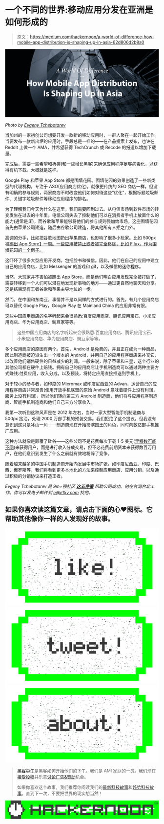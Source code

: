 # 一个不同的世界:移动应用分发在亚洲是如何形成的

> 原文：<https://medium.com/hackernoon/a-world-of-difference-how-mobile-app-distribution-is-shaping-up-in-asia-62d806d2b8a0>

![](img/c4af6f5123a9d3819441fc64f2ede4d7.png)

*Photo by* [*Evgeny Tchebotarev*](/@tchebotarev)

当加州的一家初创公司想要开发一款新的移动应用时，一群人聚在一起开始工作。当要发布一款新出炉的应用时，手段总是一样的——在产品搜索上发布，也许在 Reddit 上做一个 AMA，并希望获得 TechCrunch 或 Recode 的报道以增加下载量。

完成后，需要一些希望和祈祷(和一些增长黑客)来确保应用程序足够病毒化，以获得有机下载。大概就是这样。

Google Play 和苹果 App Store 都是围墙花园。围墙花园的效果创造了一些新类型的代理机构，专注于 ASO(应用商店优化)。就像更传统的 SEO 商店一样，但没有明确的参与规则，两家商店不时改变他们如何对待这些“优化”，根据标题垃圾邮件、关键字垃圾邮件等移动应用程序的排名。

为了理解我们今天为什么在这里，我们需要回到过去。从电信市场到软件市场的转变发生在过去的十年里。电信公司失去了控制他们可以在消费者手机上放置什么的能力(通常是*无*)，而谷歌和苹果能够将他们的参与规则强加给市场。这座围墙花园首先由苹果公司建造，随后由谷歌公司建造，将其他所有人拒之门外。

高调的分手，比如把谷歌地图扔出苹果商店，也影响了很多小玩家。比如 500px 被[踢出 App Store】一周。一些应用被禁止或者被完全移除，比如 F.lux，作为围墙花园的一个例子。](https://www.google.com.tw/url?sa=t&rct=j&q=&esrc=s&source=web&cd=11&ved=0ahUKEwjGrpXh9MjRAhWMxbwKHThvC7k4ChAWCBkwAA&url=http%3A%2F%2Fwww.digitaltrends.com%2Fapple%2Fsorry-apple-all-these-apps-allow-people-to-access-nudity-too%2F&usg=AFQjCNFmalMjaY18WSs0TC3Np8_M2b9log)

这吓坏了很多大型应用开发商，包括脸书和微信。因此，他们在自己的应用中建立自己的应用商店，比如 Messenger 的游戏和 gif，以及微信的迷你程序。

当然，大玩家并不害怕被踢出 App Store，而是他们明白应用发现完全被打破了，需要转移到一个人们可以潜在地发现新事物的地方——通过更自然地聊天和分享。这是结束现有王者谷歌和苹果主导地位的一步。

然而，在中国和东南亚，事情并不是以同样的方式进行的。首先，有几个应用商店可以替代 Google Play，Google Play 在 Mainland China 的应用非常有限。

这些中国应用商店的名字听起来会很熟悉:百度应用商店、腾讯应用宝石、小米应用商店、华为应用商店、豌豆家等等。

> 这些中国应用商店的名字听起来会很熟悉:百度应用商店、腾讯应用宝石、小米应用商店、华为应用商店、豌豆家等等。

多个应用商店的原因有两个。首先，Android 是免费的，并且正在成为一种商品，因此制造商被迫派生出一个版本的 Android，并用自己的应用程序商店来补充它，以改善他们销售硬件的日益减少的利润。一般来说，除了苹果和三星，这个行业的其他公司都在硬件上赔钱。拥有自己的应用商店让手机制造商可以通过两种主要方式赚钱:付费应用，收入分成，以及预装，将特定应用直接推送到手机上。

对于较小的参与者，如印度的 Micromax 或印度尼西亚的 Advan，运营自己的应用程序商店非常昂贵(使用开放手机联盟的原始 Android 意味着硬件上没有利润，服务上没有利润)，所以他们转向第三方 Android 制造商，他们将与应用程序制造商、智能手机制造商和他们自己三方分享收入。

我第一次听到这种风声是在 2012 年左右，当时一家大型智能手机制造商与 500px 接洽，处理 2000 万部手机的预装交易。我们拒绝了这个提议，但我没有意识到这只是冰山一角——制造商现在开始扮演国王的角色，同时向数亿部手机推广应用。

这种方法就像是颠覆了硅谷——这些公司不是花费每次下载 1-5 美元([里程数可能不同](https://www.quora.com/What-is-the-average-user-acquisition-cost-for-an-app-install-on-iOS-and-Android))来获得用户，而是进行收入分成交易，但不必花费前期资本来获得数百万用户，在他们意识到发生了什么之前就有效地粉碎了竞争。

随着越来越多的中国手机制造商开始向发展中市场扩张，如印度尼西亚、印度、巴西、俄罗斯等，我们将看到更多本地化的方法来控制应用商店、应用分销，以及通过积极的分销协议来打造王者。

*Evgeny Tchebotarev 是 9m+强社区* [***这五件事***](https://medium.com/u/5075e6960d1#.m5qywyddt) *帮助公司成功。他在台湾台北工作。你可以发电子邮件到 e@e15v.com 找他。*

## 如果你喜欢读这篇文章，请点击下面的心❤图标。它帮助其他像你一样的人发现好的故事。

[![](img/50ef4044ecd4e250b5d50f368b775d38.png)](http://bit.ly/HackernoonFB)[![](img/979d9a46439d5aebbdcdca574e21dc81.png)](https://goo.gl/k7XYbx)[![](img/2930ba6bd2c12218fdbbf7e02c8746ff.png)](https://goo.gl/4ofytp)

> [黑客中午](http://bit.ly/Hackernoon)是黑客如何开始他们的下午。我们是 AMI 家庭的一员。我们现在[接受投稿](http://bit.ly/hackernoonsubmission)并乐意[讨论广告&赞助](mailto:partners@amipublications.com)机会。
> 
> 如果你喜欢这个故事，我们推荐你阅读我们的[最新科技故事](http://bit.ly/hackernoonlatestt)和[趋势科技故事](https://hackernoon.com/trending)。直到下一次，不要把世界的现实想当然！

![](img/be0ca55ba73a573dce11effb2ee80d56.png)